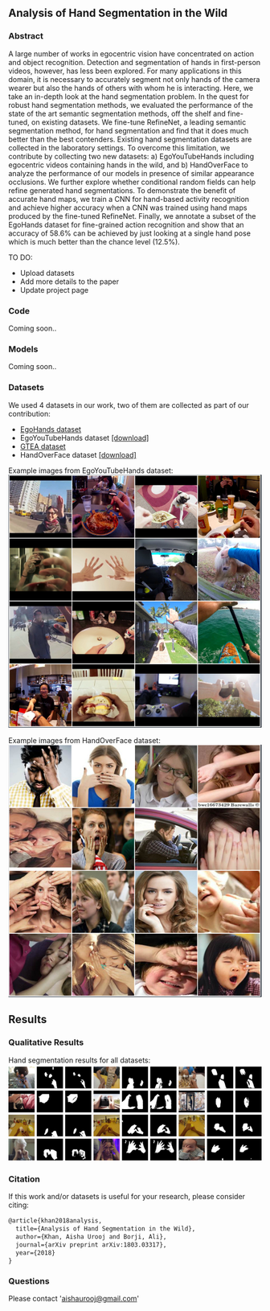 ## Analysis of Hand Segmentation in the Wild

### Abstract
A large number of works in egocentric vision have concentrated on action and object recognition. Detection and segmentation of hands in first-person videos, however, has less been explored. For many applications in this domain, it is necessary to accurately segment not only hands of the camera wearer but also the hands of others with whom he is interacting. Here, we take an in-depth look at the hand segmentation problem. In the quest for robust hand segmentation methods, we evaluated the performance of the state of the art semantic segmentation methods, off the shelf and fine-tuned, on existing datasets. We fine-tune RefineNet, a leading semantic segmentation method, for hand segmentation and find that it does much better than the best contenders. Existing hand segmentation datasets are collected in the laboratory settings. To overcome this limitation, we contribute by collecting two new datasets: a) EgoYouTubeHands including egocentric videos containing hands in the wild, and b) HandOverFace to analyze the performance of our models in presence of similar appearance occlusions.
We further explore whether conditional random fields can help refine generated hand segmentations. To demonstrate the benefit of accurate hand maps, we train a CNN for hand-based activity recognition and achieve higher accuracy when a CNN was trained using hand maps produced by the fine-tuned RefineNet. Finally, we annotate a subset of the EgoHands dataset for fine-grained action recognition and show that an accuracy of 58.6% can be achieved by just looking at a single hand pose which is much better than the chance level (12.5%).

TO DO:
* Upload datasets
* Add more details to the paper
* Update project page


### Code
Coming soon..

### Models
Coming soon..

### Datasets
We used 4 datasets in our work, two of them are collected as part of our contribution:
* [EgoHands dataset](http://vision.soic.indiana.edu/projects/egohands/)
* EgoYouTubeHands dataset [[download]](https://1drv.ms/u/s!AtxSFigVVA5JhNtnDn5fyDGWuZXlhg)
* [GTEA dataset](http://www.cbi.gatech.edu/fpv/)
* HandOverFace dataset [[download]](https://1drv.ms/u/s!AtxSFigVVA5JhNtm0rxFbLOu-PaAwg)

Example images from EgoYouTubeHands dataset:
![EYTH](images/eyth.jpg)

Example images from HandOverFace dataset:
![HOF](images/hof.jpg)

## Results

### Qualitative Results
Hand segmentation results for all datasets:
![All datasets:](images/crfs.jpg)

### Citation
If this work and/or datasets is useful for your research, please consider citing:


    @article{khan2018analysis,
      title={Analysis of Hand Segmentation in the Wild},
      author={Khan, Aisha Urooj and Borji, Ali},
      journal={arXiv preprint arXiv:1803.03317},
      year={2018}
    }


### Questions
Please contact 'aishaurooj@gmail.com'





